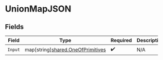 # UnionMapJSON


## Fields

| Field                                                                              | Type                                                                               | Required                                                                           | Description                                                                        |
| ---------------------------------------------------------------------------------- | ---------------------------------------------------------------------------------- | ---------------------------------------------------------------------------------- | ---------------------------------------------------------------------------------- |
| `Input`                                                                            | map[string][shared.OneOfPrimitives](../../../pkg/models/shared/oneofprimitives.md) | :heavy_check_mark:                                                                 | N/A                                                                                |